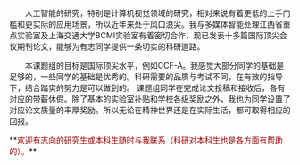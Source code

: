 <p style="text-indent: 2em;">人工智能的研究，特别是计算机视觉领域的研究，相对来说有着更低的上手门槛和更实际的应用场景，所以近年来处于风口浪尖。我与多媒体智能处理江西省重点实验室及上海交通大学BCMI实验室有着密切合作，现已发表十多篇国际顶尖会议期刊论文，能够为有志同学提供一条切实的科研道路。</p>
<p style="text-indent: 2em;">本课题组的目标是国际顶尖水平，例如CCF-A。我感觉大部分同学的基础是足够的，一些同学的基础是优秀的。科研需要的品质与考试不同，在有效的指导下，结合踏实的努力是可以做到的。
课题组同学在完成论文投稿和接收后，各有对应的带薪休假。除了基本的实验室补贴和学校各级奖励之外，我也为同学设置了对应论文质量的丰厚奖励。所以无论在精神世界还是在实际生活，都可取得相应的回报。</p>
**<font color="#990000">欢迎有志向的研究生或本科生随时与我联系（科研对本科生也是各方面有帮助的）。</font>**
